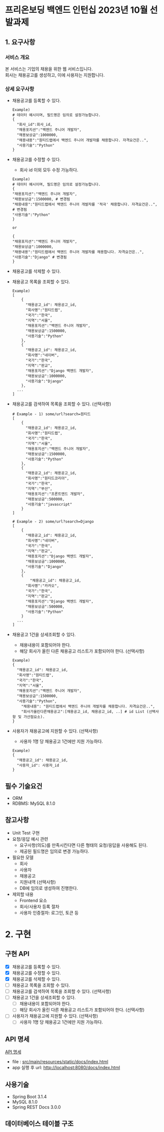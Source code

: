 # 프리온보딩 백엔드 인턴십 2023년 10월 선발과제

## 1. 요구사항

### 서비스 개요
본 서비스는 기업의 채용을 위한 웹 서비스입니다.  
회사는 채용공고를 생성하고, 이에 사용자는 지원합니다.

### 상세 요구사항
- 채용공고를 등록할 수 있다.
    ```
    Example)
    # 데이터 예시이며, 필드명은 임의로 설정가능합니다.
    {
      "회사_id":회사_id,
      "채용포지션":"백엔드 주니어 개발자",
      "채용보상금":1000000,
      "채용내용":"원티드랩에서 백엔드 주니어 개발자를 채용합니다. 자격요건은..",
      "사용기술":"Python"
    }
    ```
  
- 채용공고를 수정할 수 있다.
    - 회사 id 이외 모두 수정 가능하다.
    ``` 
    Example)
    # 데이터 예시이며, 필드명은 임의로 설정가능합니다.
    {
    "채용포지션":"백엔드 주니어 개발자",
    "채용보상금":1500000, # 변경됨
    "채용내용":"원티드랩에서 백엔드 주니어 개발자를 '적극' 채용합니다. 자격요건은..", # 변경됨
    "사용기술":"Python"
    }
    
    or
    
    {
    "채용포지션":"백엔드 주니어 개발자",
    "채용보상금":1000000,
    "채용내용":"원티드랩에서 백엔드 주니어 개발자를 채용합니다. 자격요건은..",
    "사용기술":"Django" # 변경됨
    }
    ```
  
- 채용공고를 삭제할 수 있다.  

- 채용공고 목록을 조회할 수 있다.
    ```
    Example)
    [
        {
          "채용공고_id": 채용공고_id,
          "회사명":"원티드랩",
          "국가":"한국",
          "지역":"서울",
          "채용포지션":"백엔드 주니어 개발자",
          "채용보상금":1500000,
          "사용기술":"Python"
        },
        {
          "채용공고_id": 채용공고_id,
          "회사명":"네이버",
          "국가":"한국",
          "지역":"판교",
          "채용포지션":"Django 백엔드 개발자",
          "채용보상금":1000000,
          "사용기술":"Django"
        },
      ...
    ]
    ```

- 채용공고를 검색하여 목록을 조회할 수 있다. (선택사항)
    ```
    # Example - 1) some/url?search=원티드
    [
        {
          "채용공고_id": 채용공고_id,
          "회사명":"원티드랩",
          "국가":"한국",
          "지역":"서울",
          "채용포지션":"백엔드 주니어 개발자",
          "채용보상금":1500000,
          "사용기술":"Python"
        },
        {
          "채용공고_id": 채용공고_id,
          "회사명":"원티드코리아",
          "국가":"한국",
          "지역":"부산",
          "채용포지션":"프론트엔드 개발자",
          "채용보상금":500000,
          "사용기술":"javascript"
        }
    ]
    
    # Example - 2) some/url?search=Django
    [
        {
          "채용공고_id": 채용공고_id,
          "회사명":"네이버",
          "국가":"한국",
          "지역":"판교",
          "채용포지션":"Django 백엔드 개발자",
          "채용보상금":1000000,
          "사용기술":"Django"
        },
        {
            "채용공고_id": 채용공고_id,
          "회사명":"카카오",
          "국가":"한국",
          "지역":"판교",
          "채용포지션":"Django 백엔드 개발자",
          "채용보상금":500000,
          "사용기술":"Python"
        }
      ...
    ]
    ```

- 채용공고 1건을 상세조회할 수 있다.
    - 채용내용이 포함되어야 한다.
    - 해당 회사가 올린 다른 채용공고 리스트가 포함되어야 한다. (선택사항)
    ```
    Example)
    {
      "채용공고_id": 채용공고_id,
      "회사명":"원티드랩",
      "국가":"한국",
      "지역":"서울",
      "채용포지션":"백엔드 주니어 개발자",
      "채용보상금":1500000,
      "사용기술":"Python",
        "채용내용": "원티드랩에서 백엔드 주니어 개발자를 채용합니다. 자격요건은..",
        "회사가올린다른채용공고":[채용공고_id, 채용공고_id, ..] # id List (선택사항 및 가산점요소).
    }
    ```

- 사용자가 채용공고에 지원할 수 있다. (선택사항)
    - 사용자 1명 당 채용공고 1건에만 지원 가능하다.
    ```
    Example)
    {
      "채용공고_id": 채용공고_id,
      "사용자_id": 사용자_id
    }
    ```

## 필수 기술요건
- ORM
- RDBMS: MySQL 8.1.0

## 참고사항
- Unit Test 구현
- 요청/응답 예시 관련
  - 요구사항(의도)를 만족시킨다면 다른 형태의 요청/응답을 사용해도 된다.
  - 제공된 필드명은 임의로 변경 가능하다.
- 필요한 모델
  - 회사
  - 사용자
  - 채용공고
  - 지원내역 (선택사항)
  - DB에 임의로 생성하여 진행한다.
- 제외할 내용
  - Frontend 요소
  - 회사/사용자 등록 절차
  - 사용자 인증절차: 로그인, 토큰 등

# 2. 구현

## 구현 API
- [x] 채용공고를 등록할 수 있다.
- [x] 채용공고를 수정할 수 있다.
- [x] 채용공고를 삭제할 수 있다.
- [ ] 채용공고 목록을 조회할 수 있다.
- [ ] 채용공고를 검색하여 목록을 조회할 수 있다. (선택사항)
- [ ] 채용공고 1건을 상세조회할 수 있다.
  - [ ] 채용내용이 포함되어야 한다.
  - [ ] 해당 회사가 올린 다른 채용공고 리스트가 포함되어야 한다. (선택사항)
- [ ] 사용자가 채용공고에 지원할 수 있다. (선택사항)
  - [ ] 사용자 1명 당 채용공고 1건에만 지원 가능하다.

## API 명세
<a href="src/main/resources/static/docs/index.html" target="_blank">API 명세</a>
- file : [src/main/resources/static/docs/index.html](src/main/resources/static/docs/index.html)
- app 실행 후 url: [http://localhost:8080/docs/index.html](http://localhost:8080/docs/index.html)

## 사용기술
- Spring Boot 3.1.4
- MySQL 8.1.0
- Spring REST Docs 3.0.0

## 데이터베이스 테이블 구조

